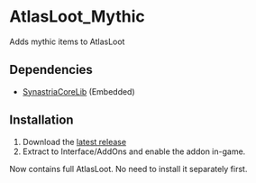 # AtlasLoot_Mythic

Adds mythic items to AtlasLoot

## Dependencies

- [SynastriaCoreLib](https://github.com/imevul/SynastriaCoreLib/releases) (Embedded)

## Installation

1. Download the [latest release](https://github.com/imevul/AtlasLoot_Mythic/releases)
2. Extract to Interface/AddOns and enable the addon in-game.

Now contains full AtlasLoot. No need to install it separately first.
